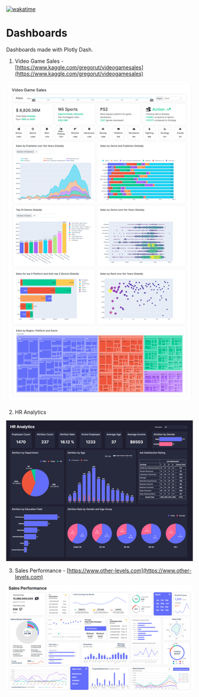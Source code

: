 [![wakatime](https://wakatime.com/badge/user/ec8c97a0-e0e3-4763-a6b4-374bde6dcd04/project/32e890a9-fbda-44d7-8305-cc6c680a52f5.svg?style=for-the-badge)](https://wakatime.com/badge/user/ec8c97a0-e0e3-4763-a6b4-374bde6dcd04/project/32e890a9-fbda-44d7-8305-cc6c680a52f5)

# Dashboards

Dashboards made with Plotly Dash.

1. Video Game Sales - [https://www.kaggle.com/gregorut/videogamesales](https://www.kaggle.com/gregorut/videogamesales)

![vh](assets/previews/vg.png)

2. HR Analytics

![hr](assets/previews/hr.png)

3. Sales Performance - [https://www.other-levels.com](https://www.other-levels.com)

![sp](assets/previews/sp.png)
